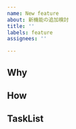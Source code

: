 ```yaml
---
name: New feature
about: 新機能の追加検討
title: ''
labels: feature
assignees: ''

---
```


## Why

<!-- この機能が必要な理由 -->

## How

<!-- どう実現するかを大まかに -->

## TaskList

<!-- 
issueを満たすのに必要なタスクをリスト形式で列挙

- [ ] XXクラスにXXメソッドを追加
 -->
